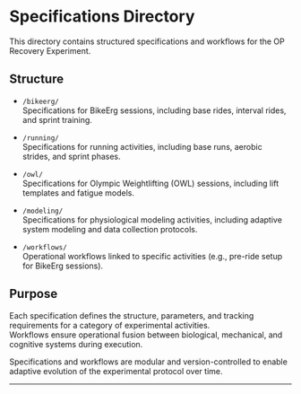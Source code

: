 # Specifications Directory

This directory contains structured specifications and workflows for the OP Recovery Experiment.

## Structure

- `/bikeerg/`  
  Specifications for BikeErg sessions, including base rides, interval rides, and sprint training.

- `/running/`  
  Specifications for running activities, including base runs, aerobic strides, and sprint phases.

- `/owl/`  
  Specifications for Olympic Weightlifting (OWL) sessions, including lift templates and fatigue models.

- `/modeling/`  
  Specifications for physiological modeling activities, including adaptive system modeling and data collection protocols.

- `/workflows/`  
  Operational workflows linked to specific activities (e.g., pre-ride setup for BikeErg sessions).

## Purpose

Each specification defines the structure, parameters, and tracking requirements for a category of experimental activities.  
Workflows ensure operational fusion between biological, mechanical, and cognitive systems during execution.

Specifications and workflows are modular and version-controlled to enable adaptive evolution of the experimental protocol over time.

---
